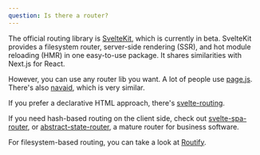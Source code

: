```yaml
---
question: Is there a router?
---
```


The official routing library is [SvelteKit](https://kit.svelte.dev/), which is currently in beta. SvelteKit provides a filesystem router, server-side rendering (SSR), and hot module reloading (HMR) in one easy-to-use package. It shares similarities with Next.js for React.

However, you can use any router lib you want. A lot of people use [page.js](https://github.com/visionmedia/page.js). There's also [navaid](https://github.com/lukeed/navaid), which is very similar.

If you prefer a declarative HTML approach, there's [svelte-routing](https://github.com/EmilTholin/svelte-routing).

If you need hash-based routing on the client side, check out [svelte-spa-router](https://github.com/ItalyPaleAle/svelte-spa-router), or [abstract-state-router](https://github.com/TehShrike/abstract-state-router/), a mature router for business software.

For filesystem-based routing, you can take a look at [Routify](https://routify.dev).
